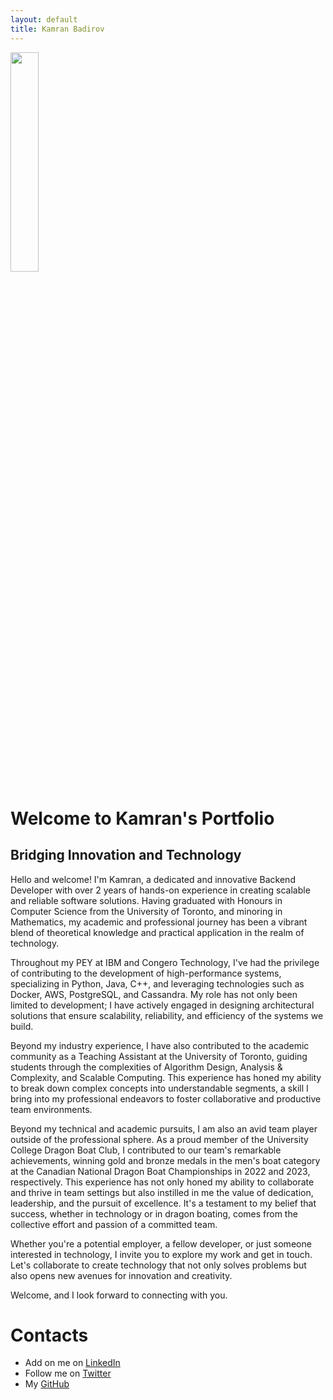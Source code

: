 ```yaml
---
layout: default 
title: Kamran Badirov
---
```


<!---

# [<span style="color:rgb(66,135,245)">My Page Me</span>](https://kamrandb.github.io) &nbsp;&nbsp;&nbsp; [<span style="color:rgb(66,135,245)">About Me</span>](https://kamrandb.github.io) &nbsp;&nbsp;&nbsp; [<span style="color:rgb(66,135,245)">Interests</span>](https://kamrandb.github.io) &nbsp;&nbsp;&nbsp; [<span style="color:rgb(66,135,245)">Projects</span>](https://kamrandb.github.io) 




<img src="Personal_photo.JPG" width="30%" height="30%"> 
--->

<img src="profile.jpg" width="30%" height="30%"> 



# Welcome to Kamran's Portfolio
## Bridging Innovation and Technology

Hello and welcome! I'm Kamran, a dedicated and innovative Backend Developer with over 2 years of hands-on experience in creating scalable and reliable software solutions. Having graduated with Honours in Computer Science from the University of Toronto, and minoring in Mathematics, my academic and professional journey has been a vibrant blend of theoretical knowledge and practical application in the realm of technology.

Throughout my PEY at IBM and Congero Technology, I've had the privilege of contributing to the development of high-performance systems, specializing in Python, Java, C++, and leveraging technologies such as Docker, AWS, PostgreSQL, and Cassandra. My role has not only been limited to development; I have actively engaged in designing architectural solutions that ensure scalability, reliability, and efficiency of the systems we build.

Beyond my industry experience, I have also contributed to the academic community as a Teaching Assistant at the University of Toronto, guiding students through the complexities of Algorithm Design, Analysis & Complexity, and Scalable Computing. This experience has honed my ability to break down complex concepts into understandable segments, a skill I bring into my professional endeavors to foster collaborative and productive team environments.

<!---

This portfolio is a window into my professional world. Here, you'll find detailed accounts of my projects, contributions to software engineering, and insights into the solutions I've architected and developed. Each project highlighted in this portfolio stands as a testament to my commitment to excellence, innovation, and the continuous pursuit of knowledge in the ever-evolving field of computer science.
--->

Beyond my technical and academic pursuits, I am also an avid team player outside of the professional sphere. As a proud member of the University College Dragon Boat Club, I contributed to our team's remarkable achievements, winning gold and bronze medals in the men's boat category at the Canadian National Dragon Boat Championships in 2022 and 2023, respectively. This experience has not only honed my ability to collaborate and thrive in team settings but also instilled in me the value of dedication, leadership, and the pursuit of excellence. It's a testament to my belief that success, whether in technology or in dragon boating, comes from the collective effort and passion of a committed team.

Whether you're a potential employer, a fellow developer, or just someone interested in technology, I invite you to explore my work and get in touch. Let's collaborate to create technology that not only solves problems but also opens new avenues for innovation and creativity.

Welcome, and I look forward to connecting with you.



# Contacts

- Add on me on [LinkedIn](https://www.linkedin.com/in/badirov-kamran/)
- Follow me on [Twitter](https://twitter.com/kamranbadirov)
- My [GitHub](https://github.com/kamranbadirov)

